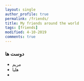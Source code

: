 ```yaml
---
layout: single
author_profile: true
permalink: /friends/
title: My friends around the world
tags: [friends]
modified: 4-10-2019
comments: true
---
```


### دوست ها
* مریم
* هلیا
* 



